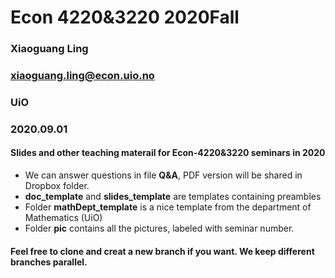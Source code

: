 # Econ 4220&3220 2020Fall
### Xiaoguang Ling
### xiaoguang.ling@econ.uio.no
### UiO
### 2020.09.01

#### Slides and other teaching materail for Econ-4220&3220 seminars in 2020
* We can answer questions in file **Q&A**, PDF version will be shared in Dropbox folder.
* **doc_template** and **slides_template** are templates containing preambles
* Folder **mathDept_template** is a nice template from the department of Mathematics (UiO)
* Folder **pic** contains all the pictures, labeled with seminar number.

#### Feel free to clone and creat a new branch if you want. We keep different branches parallel. 
